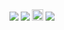 
 <img src="https://github.com/Divyanshu-85/Divyanshu-85/blob/main/Dark-Green-Modern-Initial-Logo-unscreen%20(1).gif">
	
<img src="https://github.com/Divyanshu-85/Divyanshu-85/blob/main/Screenshot_2025-01-24-17-27-25-32_40deb401b9ffe8e1df2f1cc5ba480b12.jpg">
<a href="https://github.com/Divyanshu-85/Required-Document/blob/main/Gamer.md"><img src="https://github.com/Divyanshu-85/Divyanshu-85/blob/main/152d5105-2a65-492d-8f78-2ed71763573e.png" height="20px"></a>
<!--
<div style="text-align: center;">
  <img src="https://github.com/Divyanshu-85/Divyanshu-85/blob/main/Navy_Blue_Geometric_Technology_LinkedIn_Banner-removebg-preview.png" alt="LinkedIn Banner">
</div>
-->
<!--
<div style="text-align: center;">
  <img src="https://github.com/Divyanshu-85/Divyanshu-85/blob/main/1000179512-removebg-preview.png" alt="Profile Image">
</div>
-->

<img src="https://github.com/Divyanshu-85/Required-Document/blob/main/Ai-img/1000180575-removebg-preview.png">


